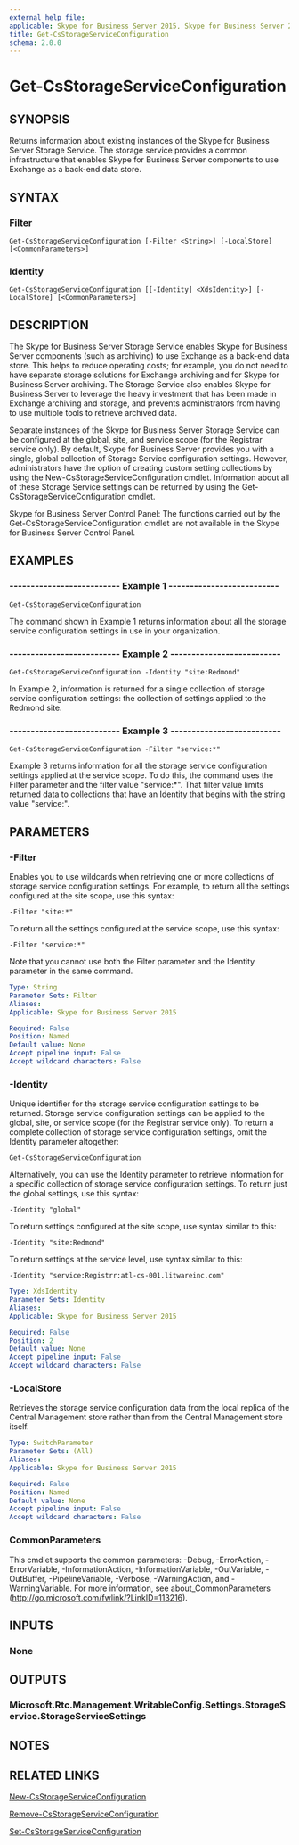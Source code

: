 ```yaml
---
external help file: 
applicable: Skype for Business Server 2015, Skype for Business Server 2019
title: Get-CsStorageServiceConfiguration
schema: 2.0.0
---
```


# Get-CsStorageServiceConfiguration

## SYNOPSIS
Returns information about existing instances of the Skype for Business Server Storage Service.
The storage service provides a common infrastructure that enables Skype for Business Server components to use Exchange as a back-end data store.

## SYNTAX

### Filter
```
Get-CsStorageServiceConfiguration [-Filter <String>] [-LocalStore] [<CommonParameters>]
```

### Identity
```
Get-CsStorageServiceConfiguration [[-Identity] <XdsIdentity>] [-LocalStore] [<CommonParameters>]
```

## DESCRIPTION
The Skype for Business Server Storage Service enables Skype for Business Server components (such as archiving) to use Exchange as a back-end data store.
This helps to reduce operating costs; for example, you do not need to have separate storage solutions for Exchange archiving and for Skype for Business Server archiving.
The Storage Service also enables Skype for Business Server to leverage the heavy investment that has been made in Exchange archiving and storage, and prevents administrators from having to use multiple tools to retrieve archived data.

Separate instances of the Skype for Business Server Storage Service can be configured at the global, site, and service scope (for the Registrar service only).
By default, Skype for Business Server provides you with a single, global collection of Storage Service configuration settings.
However, administrators have the option of creating custom setting collections by using the New-CsStorageServiceConfiguration cmdlet.
Information about all of these Storage Service settings can be returned by using the Get-CsStorageServiceConfiguration cmdlet.

Skype for Business Server Control Panel: The functions carried out by the Get-CsStorageServiceConfiguration cmdlet are not available in the Skype for Business Server Control Panel.

## EXAMPLES

### -------------------------- Example 1 --------------------------
```
Get-CsStorageServiceConfiguration
```

The command shown in Example 1 returns information about all the storage service configuration settings in use in your organization.

### -------------------------- Example 2 --------------------------
```
Get-CsStorageServiceConfiguration -Identity "site:Redmond"
```

In Example 2, information is returned for a single collection of storage service configuration settings: the collection of settings applied to the Redmond site.

### -------------------------- Example 3 --------------------------
```
Get-CsStorageServiceConfiguration -Filter "service:*"
```

Example 3 returns information for all the storage service configuration settings applied at the service scope.
To do this, the command uses the Filter parameter and the filter value "service:*".
That filter value limits returned data to collections that have an Identity that begins with the string value "service:".


## PARAMETERS

### -Filter
Enables you to use wildcards when retrieving one or more collections of storage service configuration settings.
For example, to return all the settings configured at the site scope, use this syntax:

`-Filter "site:*"`

To return all the settings configured at the service scope, use this syntax:

`-Filter "service:*"`

Note that you cannot use both the Filter parameter and the Identity parameter in the same command.

```yaml
Type: String
Parameter Sets: Filter
Aliases: 
Applicable: Skype for Business Server 2015

Required: False
Position: Named
Default value: None
Accept pipeline input: False
Accept wildcard characters: False
```

### -Identity
Unique identifier for the storage service configuration settings to be returned.
Storage service configuration settings can be applied to the global, site, or service scope (for the Registrar service only).
To return a complete collection of storage service configuration settings, omit the Identity parameter altogether:

`Get-CsStorageServiceConfiguration`

Alternatively, you can use the Identity parameter to retrieve information for a specific collection of storage service configuration settings.
To return just the global settings, use this syntax:

`-Identity "global"`

To return settings configured at the site scope, use syntax similar to this:

`-Identity "site:Redmond"`

To return settings at the service level, use syntax similar to this:

`-Identity "service:Registrr:atl-cs-001.litwareinc.com"`

```yaml
Type: XdsIdentity
Parameter Sets: Identity
Aliases: 
Applicable: Skype for Business Server 2015

Required: False
Position: 2
Default value: None
Accept pipeline input: False
Accept wildcard characters: False
```

### -LocalStore
Retrieves the storage service configuration data from the local replica of the Central Management store rather than from the Central Management store itself.

```yaml
Type: SwitchParameter
Parameter Sets: (All)
Aliases: 
Applicable: Skype for Business Server 2015

Required: False
Position: Named
Default value: None
Accept pipeline input: False
Accept wildcard characters: False
```

### CommonParameters
This cmdlet supports the common parameters: -Debug, -ErrorAction, -ErrorVariable, -InformationAction, -InformationVariable, -OutVariable, -OutBuffer, -PipelineVariable, -Verbose, -WarningAction, and -WarningVariable. For more information, see about_CommonParameters (http://go.microsoft.com/fwlink/?LinkID=113216).

## INPUTS

### None


## OUTPUTS

### Microsoft.Rtc.Management.WritableConfig.Settings.StorageService.StorageServiceSettings


## NOTES


## RELATED LINKS

[New-CsStorageServiceConfiguration](New-CsStorageServiceConfiguration.md)

[Remove-CsStorageServiceConfiguration](Remove-CsStorageServiceConfiguration.md)

[Set-CsStorageServiceConfiguration](Set-CsStorageServiceConfiguration.md)
